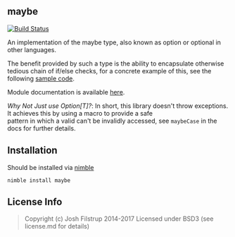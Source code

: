 maybe 
--
[![Build Status](https://travis-ci.org/superfunc/maybe.svg?branch=master)](https://travis-ci.org/superfunc/maybe)

An implementation of the maybe type, also 
known as option or optional in other languages. 

The benefit provided by such a type is the ability to
encapsulate otherwise tedious chain of if/else checks,
for a concrete example of this, see the following 
[sample code](src/examples/example.nim).

Module documentation is available [here](doc/maybe.html).

*Why Not Just use Option[T]?*: In short, this library doesn't throw
exceptions. It achieves this by using a macro to provide a safe  
pattern in which a valid can't be invalidly accessed, see `maybeCase` in the
docs for further details.

## Installation
Should be installed via [nimble](http://github.com/nimrod-code/nimble)

``` nimble install maybe ```

## License Info
> Copyright (c) Josh Filstrup 2014-2017
Licensed under BSD3 (see license.md for details)
